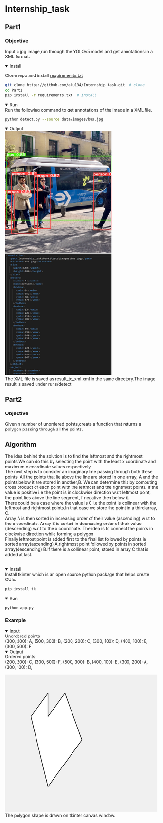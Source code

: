 # Internship_task
## Part1
### Objective
Input a jpg image,run through the YOLOv5 model and get annotations in a XML format.
 <details open>
<summary>Install</summary>
 
Clone repo and install [requirements.txt](https://github.com/aku134/Internship_task/blob/master/Part1/requirements.txt)
  
```bash
git clone https://github.com/aku134/Internship_task.git  # clone
cd Part1
pip install -r requirements.txt  # install
```
</details>
<details open>
<summary>Run</summary>
Run the following command to get annotations of the image in a XML file.
  
```bash
python detect.py --source data/images/bus.jpg
```
 </details>
 <details open>
<summary>Output</summary>

<img src="Readme_imgs/bus.jpg" height=400 width=350>
<img src="Readme_imgs/xml_file_ss.jpg" height=400 width=350>

</details>
The XML file is saved as result_to_xml.xml in the same directory.The image result is saved under runs/detect.

## Part2
### Objective
Given n number of unordered points,create a function that returns a polygon passing through all the points.
## Algorithm
The idea behind the solution is to find the leftmost and the rightmost points.We can do this by selecting the point with the least x coordinate and maximum x coordinate values respectively.<br>
The next step is to consider an imaginary line passing through both these points.
All the points that lie above the line are stored in one array, A and the points below it are stored in another,B.
We can determine this by computing cross product of each point with the leftmost and the rightmost points.
If the value is positive i.e the point is in clockwise direction w.r.t leftmost point, the point lies above the line segment, f negative then below it.<br>
There could be a case where the value is 0 i.e the point is collinear with the leftmost and rightmost points.In that case we store the point in a third array, C.<br>
Array A is then sorted in increasing order of their value (ascending) w.r.t to the x coordinate.
Array B is sorted in decreasing order of their value (descending) w.r.t to the x coordinate.
The idea is to connect the points in clockwise direction while forming a polygon<br>
Finally leftmost point is added first to the final list followed by points in sorted array(ascending) A,rightmost point followed by points in sorted array(descending) B.If there is a collinear point, stored in array C that is added at last.<br><br>


<details open>
<summary>Install</summary>
Install tkinter which is an open source python package that helps create GUIs.

```bash
pip install tk
```
</details>
<details open>
<summary>Run</summary>

```bash
python app.py
```
</details>

### Example

<details open>
<summary>Input</summary>
Unordered points<br>
(300, 200): A, (500, 300): B, (200, 200): C, (300, 100): D, (400, 100): E, (300, 500): F

</details>
<details open>
<summary>Output</summary>
Ordered points:<br>
(200, 200): C,
(300, 500): F,
(500, 300): B,
(400, 100): E,
(300, 200): A,
(300, 100): D,<br><br>
<img src="Readme_imgs/polygon.jpg" width=500 height=450>

</details>
The polygon shape is drawn on tkinter canvas window.



